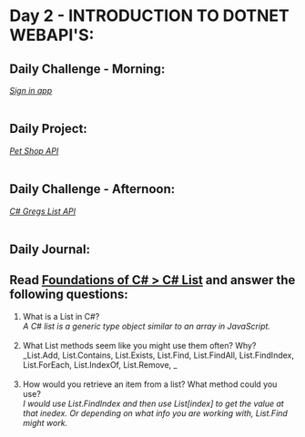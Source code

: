 # Day 2 - INTRODUCTION TO DOTNET WEBAPI'S:

## Daily Challenge - Morning:

_[Sign in app](https://github.com/IDMiller2020/week10-day2-logIn)_
<br> <br>

## Daily Project:

_[Pet Shop API](https://github.com/IDMiller2020/spring21-cats-api)_
<br> <br>

## Daily Challenge - Afternoon:

_[C# Gregs List API](https://github.com/IDMiller2020/week10-day2-cSharpGregsList)_
<br> <br>

## Daily Journal:

## Read [Foundations of C# > C# List](https://codeworksacademy.com/fs-student-guide/resources/wk10/02-ListMethods/#list) and answer the following questions:

1. What is a List in C#? <br>
   _A C# list is a generic type object similar to an array in JavaScript._ <br>
   <br>
2. What List methods seem like you might use them often? Why?<br>
   _List.Add, List.Contains, List.Exists, List.Find, List.FindAll, List.FindIndex, List.ForEach, List.IndexOf, List.Remove, _ <br>
   <br>
3. How would you retrieve an item from a list? What method could you use? <br>
   _I would use List.FindIndex and then use List[index] to get the value at that inedex. Or depending on what info you are working with, List.Find might work._ <br>
